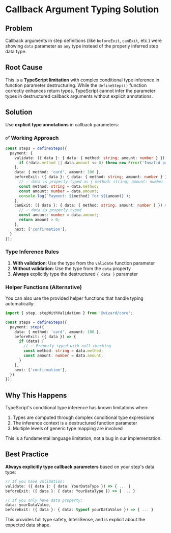 # Callback Argument Typing Solution

## Problem

Callback arguments in step definitions (like `beforeExit`, `canExit`, etc.) were showing `data` parameter as `any` type instead of the properly inferred step data type.

## Root Cause

This is a **TypeScript limitation** with complex conditional type inference in function parameter destructuring. While the `defineSteps()` function correctly enhances return types, TypeScript cannot infer the parameter types in destructured callback arguments without explicit annotations.

## Solution

Use **explicit type annotations** in callback parameters:

### ✅ Working Approach

```typescript
const steps = defineSteps({
  payment: {
    validate: ({ data }: { data: { method: string; amount: number } }) => {
      if (!data.method || data.amount <= 0) throw new Error('Invalid payment');
    },
    data: { method: 'card', amount: 100 },
    beforeExit: ({ data }: { data: { method: string; amount: number } }) => {
      // ✅ data is properly typed as { method: string; amount: number }
      const method: string = data.method;
      const amount: number = data.amount;
      console.log(`Payment: ${method} for $${amount}`);
    },
    canExit: ({ data }: { data: { method: string; amount: number } }) => {
      // ✅ data is properly typed
      const amount: number = data.amount;
      return amount > 0;
    },
    next: ['confirmation'],
  }
});
```

### Type Inference Rules

1. **With validation**: Use the type from the `validate` function parameter
2. **Without validation**: Use the type from the `data` property
3. **Always** explicitly type the destructured `{ data }` parameter

### Helper Functions (Alternative)

You can also use the provided helper functions that handle typing automatically:

```typescript
import { step, stepWithValidation } from '@wizard/core';

const steps = defineSteps({
  payment: step({
    data: { method: 'card', amount: 100 },
    beforeExit: ({ data }) => {
      if (data) {
        // ✅ Properly typed with null checking
        const method: string = data.method;
        const amount: number = data.amount;
      }
    },
    next: ['confirmation'],
  })
});
```

## Why This Happens

TypeScript's conditional type inference has known limitations when:
1. Types are computed through complex conditional type expressions
2. The inference context is a destructured function parameter
3. Multiple levels of generic type mapping are involved

This is a fundamental language limitation, not a bug in our implementation.

## Best Practice

**Always explicitly type callback parameters** based on your step's data type:

```typescript
// If you have validation:
validate: ({ data }: { data: YourDataType }) => { ... }
beforeExit: ({ data }: { data: YourDataType }) => { ... }

// If you only have data property:
data: yourDataValue,
beforeExit: ({ data }: { data: typeof yourDataValue }) => { ... }
```

This provides full type safety, IntelliSense, and is explicit about the expected data shape.